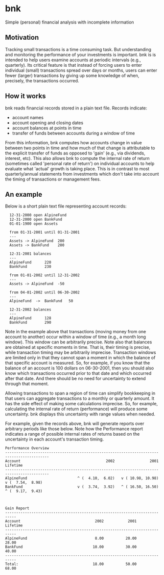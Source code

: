 
# bnk

Simple (personal) financial analysis with incomplete information

## Motivation

Tracking small transactions is a time consuming task. But
understanding and monitoring the performance of your investments is
important. bnk is is intended to help users examine accounts at periodic
intervals (e.g., quarterly).  Its critical feature is that instead of
forcing users to enter individual (small) transactions spread over days or
months, users can enter fewer (larger) transactions by giving up some knowledge
of when, precisely, the transactions occurred.

## How it works

bnk reads financial records stored in a plain text file.  Records indicate:
 - account names
 - account opening and closing dates
 - account balances at points in time
 - transfer of funds between accounts during a window of time

From this information, bnk computes how accounts change in value
between two points in time and how much of that change is attributable
to the explicit transfer of funds as opposed to 'gain' (e.g., via
dividends, interest, etc). This also allows bnk to compute the
internal rate of return (sometimes called 'personal rate of return')
on individual accounts to help evaluate what 'actual' growth is taking
place. This is in contrast to most quarterly/annual statements from
investments which don't take into account the timing of transactions
or management fees.

## An example

Below is a short plain text file representing account records:

```
  12-31-2000 open AlpineFund
  12-31-2000 open BankFund
  01-01-1900 open Assets

  from 01-31-2001 until 01-31-2001
  ---
  Assets -> AlpineFund  200
  Assets -> BankFund    200

  12-31-2001 balances
  ---
  AlpineFund      220
  BankFund        230

  from 01-01-2002 until 12-31-2002
  ---
  Assets -> AlpineFund  -50

  from 04-01-2002 until 06-30-2002
  ---
  AlpineFund  ->  BankFund   50

  12-31-2002 balances
  ---
  AlpineFund      128
  BankFund        290
```

Note in the example above that transactions (moving money from one account to another)
occur within a window of time (e.g., a month long window).  This window can be
arbitrarily precise. Note also that balances are obtained at specific moments in time.
That is, their timing is precise, while transaction timing may be arbitrarily imprecise.
Transaction windows are limited only in that they cannot span a moment in which the
balance of that specific account is measured.  So, for example, if you know that the
balance of an account is 100 dollars on 06-30-2001, then you should also know which
transactions occurred prior to that date and which occurred after that date. And there
should be no need for uncertainty to extend through that moment.

Allowing transactions to span a region of time can simplify bookkeeping in that users
can aggregate transactions to a monthly or quarterly amount. It has the side effect of
making some calculations imprecise.  So, for example, calculating the internal rate of
return (performance) will produce some uncertainty. bnk displays this uncertainty with
range values when needed.

For example, given the records above, bnk will generate reports over arbitrary periods
like those below.  Note how the Performance report indicates a range of possible
internal rates of returns based on the uncertainty in each account's transaction timing.

```
Performance Overview
------------------------------------------------------------------------------------------
Account                                       2002                2001            Lifetime
------------------------------------------------------------------------------------------
AlpineFund                       ^ (  4.10,  6.02)   v ( 10.98, 10.98)   v (  7.54,  8.98)
BankFund                         v (  3.74,  3.92)   ^ ( 16.50, 16.50)   ^ (  9.17,  9.43)



Gain Report
---------------------------------------------------------------------------
Account                                  2002           2001       Lifetime
---------------------------------------------------------------------------
AlpineFund                               8.00          20.00          28.00
BankFund                                10.00          30.00          40.00
---------------------------------------------------------------------------
Total:                                  18.00          50.00          68.00
```
